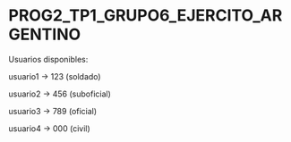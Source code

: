 # PROG2_TP1_GRUPO6_EJERCITO_ARGENTINO

Usuarios disponibles:


usuario1 -> 123 (soldado)

usuario2 -> 456 (suboficial)

usuario3 -> 789 (oficial)

usuario4 -> 000 (civil)
